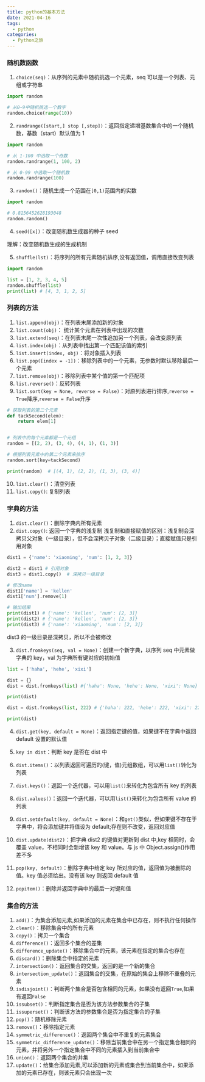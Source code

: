 ```yaml
---
title: python的基本方法
date: 2021-04-16
tags:
  - python
categories:
  - Python之旅
---
```


### 随机数函数

1. `choice(seq)`：从序列的元素中随机挑选一个元素，seq 可以是一个列表、元组或字符串

```py
import random

# 从0~9中随机挑选一个数字
random.choice(range(10))
```

2. `randrange([start,] stop [,step])`：返回指定递增基数集合中的一个随机数，基数（start）默认值为 1

```py
import random

# 从 1-100 中选取一个奇数
random.randrange(1, 100, 2)

# 从 0-99 中选取一个随机数
random.randrange(100)
```

3. `random()`：随机生成一个范围在`[0,1)`范围内的实数

```py
import random

# 0.8156452628193048
random.random()
```

4. `seed([x])`：改变随机数生成器的种子 seed

理解：改变随机数生成的生成机制

5. `shuffle(lst)`：将序列的所有元素随机排序,没有返回值，调用直接改变列表

```py
import random

list = [1, 2, 3, 4, 5]
random.shuffle(list)
print(list) # [4, 3, 1, 2, 5]
```

### 列表的方法

1. `list.append(obj)`：在列表末尾添加新的对象
2. `list.count(obj)`： 统计某个元素在列表中出现的次数
3. `list.extend(seq)`：在列表末尾一次性追加另一个列表，会改变原列表
4. `list.index(obj)`：从列表中找出第一个匹配该值的索引
5. `list.insert(index, obj)`：将对象插入列表
6. `list.pop([index = -1])`：移除列表中的一个元素，无参数时默认移除最后一个元素
7. `list.remove(obj)`：移除列表中某个值的第一个匹配项
8. `list.reverse()`：反转列表
9. `list.sort(key = None, reverse = False)`：对原列表进行排序,`reverse = True`降序,`reverse = False`升序

```py
# 获取列表的第二个元素
def tackSecond(elem):
    return elem[1]


# 列表中的每个元素都是一个元组
random = [(2, 2), (3, 4), (4, 1), (1, 3)]

# 根据列表元素中的第二个元素来排序
random.sort(key=tackSecond)

print(random)  # [(4, 1), (2, 2), (1, 3), (3, 4)]
```

10. `list.clear()`：清空列表
11. `list.copy()`: 复制列表

### 字典的方法

1. `dist.clear()`：删除字典内所有元素
2. `dist.copy()`: 返回一个字典的浅复制
   浅复制和直接赋值的区别：浅复制会深拷贝父对象（一级目录），但不会深拷贝子对象（二级目录）；直接赋值只是引用对象

```py
dist1 = {'name': 'xiaoming', 'num': [1, 2, 3]}

dist2 = dist1 # 引用对象
dist3 = dist1.copy()  # 深拷贝一级目录

# 修改name
dist1['name'] = 'kellen'
dist1['num'].remove(1)

# 输出结果
print(dist1) # {'name': 'kellen', 'num': [2, 3]}
print(dist2) # {'name': 'kellen', 'num': [2, 3]}
print(dist3) # {'name': 'xiaoming', 'num': [2, 3]}
```

dist3 的一级目录是深拷贝，所以不会被修改

3. `dist.fromkeys(seq, val = None)`：创建一个新字典，以序列 seq 中元素做字典的 key，val 为字典所有键对应的初始值

```py
list = ['haha', 'hehe', 'xixi']

dist = {}
dist = dist.fromkeys(list) #{'haha': None, 'hehe': None, 'xixi': None}

print(dist)

dist = dist.fromkeys(list, 222) # {'haha': 222, 'hehe': 222, 'xixi': 222}

print(dist)
```

4. `dist.get(key, default = None)`：返回指定键的值，如果键不在字典中返回 default 设置的默认值

5. `key in dist`：判断 key 是否在 dist 中

6. `dist.items()`：以列表返回可遍历的(键，值)元组数组，可以用`list()`转化为列表

7. `dist.keys()`：返回一个迭代器，可以用`list()`来转化为包含所有 key 的列表

8. `dist.values()`：返回一个迭代器，可以用`list()`来转化为包含所有 value 的列表

9. `dist.setdefault(key, default = None)`：和`get()`类似，但如果键不存在于字典中，将会添加键并将值设为 default;存在则不改变，返回对应值

10. `dist.update(dist2)`：把字典 dist2 的键值对更新到 dist 中,key 相同时，会覆盖 value，不相同时会新增该 key 和 value。与 js 中 Object.assign()作用差不多

11. `pop(key, default)`：删除字典中给定 key 所对应的值，返回值为被删除的值。key 值必须给出。没有该 key 则返回 default 值

12. `popitem()`：删除并返回字典中的最后一对键和值

### 集合的方法

1. `add()`：为集合添加元素,如果添加的元素在集合中已存在，则不执行任何操作
2. `clear()`：移除集合中的所有元素
3. `copy()`：拷贝一个集合
4. `difference()`：返回多个集合的差集
5. `difference_update()`：移除集合中的元素，该元素在指定的集合也存在
6. `discard()`：删除集合中指定的元素
7. `intersection()`：返回集合的交集，返回的是一个新的集合
8. `intersection_update()`：返回集合的交集，在原始的集合上移除不重叠的元素
9. `isdisjoint()`：判断两个集合是否包含相同的元素，如果没有返回`True`,如果有返回`False`
10. `issubset()`：判断指定集合是否为该方法参数集合的子集
11. `issuperset()`：判断该方法的参数集合是否为指定集合的子集
12. `pop()`：随机移除元素
13. `remove()`：移除指定元素
14. `symmetric_difference()`：返回两个集合中不重复的元素集合
15. `symmetric_difference_update()`：移除当前集合中在另一个指定集合相同的元素，并将另外一个指定集合中不同的元素插入到当前集合中
16. `union()`：返回两个集合的并集
17. `update()`：给集合添加元素,可以添加新的元素或集合到当前集合中，如果添加的元素已存在，则该元素只会出现一次

